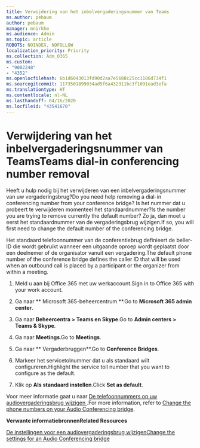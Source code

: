 ```yaml
---
title: Verwijdering van het inbelvergaderingsnummer van Teams
ms.author: pebaum
author: pebaum
manager: mnirkhe
ms.audience: Admin
ms.topic: article
ROBOTS: NOINDEX, NOFOLLOW
localization_priority: Priority
ms.collection: Adm_O365
ms.custom:
- "9002248"
- "4352"
ms.openlocfilehash: 6b1d6043013fd90d2aa7e5688c25cc1186d734f1
ms.sourcegitcommit: 1173501899034ad5f6a432311bc3f1091ead3efa
ms.translationtype: HT
ms.contentlocale: nl-NL
ms.lasthandoff: 04/16/2020
ms.locfileid: "43541670"
---
```

# <a name="teams-dial-in-conferencing-number-removal"></a><span data-ttu-id="3ccb9-102">Verwijdering van het inbelvergaderingsnummer van Teams</span><span class="sxs-lookup"><span data-stu-id="3ccb9-102">Teams dial-in conferencing number removal</span></span>

<span data-ttu-id="3ccb9-103">Heeft u hulp nodig bij het verwijderen van een inbelvergaderingsnummer van uw vergaderingsbrug?</span><span class="sxs-lookup"><span data-stu-id="3ccb9-103">Do you need help removing a dial-in conferencing number from your conference bridge?</span></span> <span data-ttu-id="3ccb9-104">Is het nummer dat u probeert te verwijderen momenteel het standaardnummer?</span><span class="sxs-lookup"><span data-stu-id="3ccb9-104">Is the number you are trying to remove currently the default number?</span></span> <span data-ttu-id="3ccb9-105">Zo ja, dan moet u eerst het standaardnummer van de vergaderingsbrug wijzigen.</span><span class="sxs-lookup"><span data-stu-id="3ccb9-105">If so, you will first need to change the default number of the conferencing bridge.</span></span>

<span data-ttu-id="3ccb9-106">Het standaard telefoonnummer van de conferentiebrug definieert de beller-ID die wordt gebruikt wanneer een uitgaande oproep wordt geplaatst door een deelnemer of de organisator vanuit een vergadering.</span><span class="sxs-lookup"><span data-stu-id="3ccb9-106">The default phone number of the conference bridge defines the caller ID that will be used when an outbound call is placed by a participant or the organizer from within a meeting.</span></span>

1. <span data-ttu-id="3ccb9-107">Meld u aan bij Office 365 met uw werkaccount.</span><span class="sxs-lookup"><span data-stu-id="3ccb9-107">Sign in to Office 365 with your work account.</span></span>

2. <span data-ttu-id="3ccb9-108">Ga naar \*\* Microsoft 365-beheercentrum \*\*.</span><span class="sxs-lookup"><span data-stu-id="3ccb9-108">Go to **Microsoft 365 admin center**.</span></span>

3. <span data-ttu-id="3ccb9-109">Ga naar **Beheercentra > Teams en Skype**.</span><span class="sxs-lookup"><span data-stu-id="3ccb9-109">Go to **Admin centers > Teams & Skype**.</span></span>

4. <span data-ttu-id="3ccb9-110">Ga naar **Meetings**.</span><span class="sxs-lookup"><span data-stu-id="3ccb9-110">Go to **Meetings**.</span></span>

5. <span data-ttu-id="3ccb9-111">Ga naar \*\* Vergaderbruggen\*\*.</span><span class="sxs-lookup"><span data-stu-id="3ccb9-111">Go to **Conference Bridges**.</span></span>

6. <span data-ttu-id="3ccb9-112">Markeer het servicetolnummer dat u als standaard wilt configureren.</span><span class="sxs-lookup"><span data-stu-id="3ccb9-112">Highlight the service toll number that you want to configure as the default.</span></span>

7. <span data-ttu-id="3ccb9-113">Klik op **Als standaard instellen**.</span><span class="sxs-lookup"><span data-stu-id="3ccb9-113">Click **Set as default**.</span></span>

<span data-ttu-id="3ccb9-114">Voor meer informatie gaat u naar [De telefoonnummers op uw audiovergaderingsbrug wijzigen ](https://docs.microsoft.com/microsoftteams/change-the-phone-numbers-on-your-audio-conferencing-bridge).</span><span class="sxs-lookup"><span data-stu-id="3ccb9-114">For more information, refer to [Change the phone numbers on your Audio Conferencing bridge](https://docs.microsoft.com/microsoftteams/change-the-phone-numbers-on-your-audio-conferencing-bridge).</span></span>

<span data-ttu-id="3ccb9-115">**Verwante informatiebronnen**</span><span class="sxs-lookup"><span data-stu-id="3ccb9-115">**Related Resources**</span></span>

[<span data-ttu-id="3ccb9-116">De instellingen voor een audiovergaderingsbrug wijzigen</span><span class="sxs-lookup"><span data-stu-id="3ccb9-116">Change the settings for an Audio Conferencing bridge</span></span>](https://docs.microsoft.com/microsoftteams/change-the-settings-for-an-audio-conferencing-bridge)
